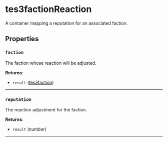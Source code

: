 # tes3factionReaction

A container mapping a reputation for an associated faction.

## Properties

### `faction`

The faction whose reaction will be adjusted.

**Returns**:

* `result` ([tes3faction](../../types/tes3faction))

***

### `reputation`

The reaction adjustment for the faction.

**Returns**:

* `result` (number)

***

